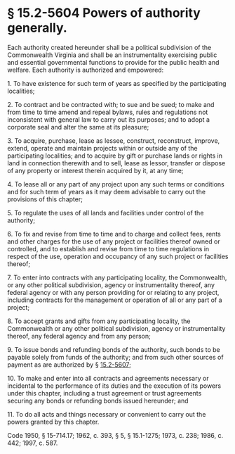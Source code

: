# § 15.2-5604 Powers of authority generally.

<p>Each authority created hereunder shall be a political subdivision of the Commonwealth Virginia and shall be an instrumentality exercising public and essential governmental functions to provide for the public health and welfare. Each authority is authorized and empowered:</p><p>1. To have existence for such term of years as specified by the participating localities;</p><p>2. To contract and be contracted with; to sue and be sued; to make and from time to time amend and repeal bylaws, rules and regulations not inconsistent with general law to carry out its purposes; and to adopt a corporate seal and alter the same at its pleasure;</p><p>3. To acquire, purchase, lease as lessee, construct, reconstruct, improve, extend, operate and maintain projects within or outside any of the participating localities; and to acquire by gift or purchase lands or rights in land in connection therewith and to sell, lease as lessor, transfer or dispose of any property or interest therein acquired by it, at any time;</p><p>4. To lease all or any part of any project upon any such terms or conditions and for such term of years as it may deem advisable to carry out the provisions of this chapter;</p><p>5. To regulate the uses of all lands and facilities under control of the authority;</p><p>6. To fix and revise from time to time and to charge and collect fees, rents and other charges for the use of any project or facilities thereof owned or controlled, and to establish and revise from time to time regulations in respect of the use, operation and occupancy of any such project or facilities thereof;</p><p>7. To enter into contracts with any participating locality, the Commonwealth, or any other political subdivision, agency or instrumentality thereof, any federal agency or with any person providing for or relating to any project, including contracts for the management or operation of all or any part of a project;</p><p>8. To accept grants and gifts from any participating locality, the Commonwealth or any other political subdivision, agency or instrumentality thereof, any federal agency and from any person;</p><p>9. To issue bonds and refunding bonds of the authority, such bonds to be payable solely from funds of the authority; and from such other sources of payment as are authorized by § <a href='http://law.lis.virginia.gov/vacode/15.2-5607/'>15.2-5607</a>;</p><p>10. To make and enter into all contracts and agreements necessary or incidental to the performance of its duties and the execution of its powers under this chapter, including a trust agreement or trust agreements securing any bonds or refunding bonds issued hereunder; and</p><p>11. To do all acts and things necessary or convenient to carry out the powers granted by this chapter.</p><p>Code 1950, § 15-714.17; 1962, c. 393, § 5, § 15.1-1275; 1973, c. 238; 1986, c. 442; 1997, c. 587.</p>
